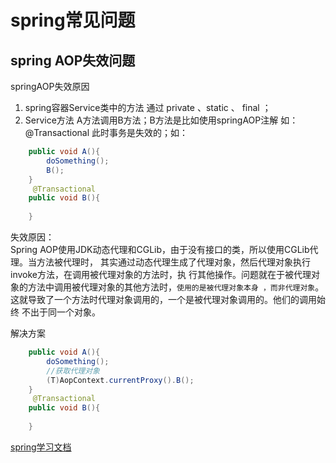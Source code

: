# spring常见问题

## spring AOP失效问题
springAOP失效原因  
1. spring容器Service类中的方法 通过 private 、static 、 final ；
2. Service方法 A方法调用B方法；B方法是比如使用springAOP注解 如： @Transactional 此时事务是失效的；如：
```java
    public void A(){
        doSomething();
        B();
    }
     @Transactional
    public void B(){
        
    }
```

失效原因：  
Spring AOP使用JDK动态代理和CGLib，由于没有接口的类，所以使用CGLib代理。当方法被代理时，
其实通过动态代理生成了代理对象，然后代理对象执行invoke方法，在调用被代理对象的方法时，执
行其他操作。问题就在于被代理对象的方法中调用被代理对象的其他方法时，`使用的是被代理对象本身
，而非代理对象`。这就导致了一个方法时代理对象调用的，一个是被代理对象调用的。他们的调用始终
不出于同一个对象。

解决方案

```java
    public void A(){
        doSomething();
        //获取代理对象
        (T)AopContext.currentProxy().B();
    }
     @Transactional
    public void B(){
        
    }
```


[spring学习文档](https://www.kancloud.cn/luoyoub/spring-note/2243936)